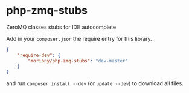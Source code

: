 php-zmq-stubs
=============

ZeroMQ classes stubs for IDE autocomplete

Add in your ```composer.json``` the require entry for this library.
```json
{
    "require-dev": {
        "moriony/php-zmq-stubs": "dev-master"
    }
}
```
and run ```composer install --dev``` (or ```update --dev```) to download all files.
